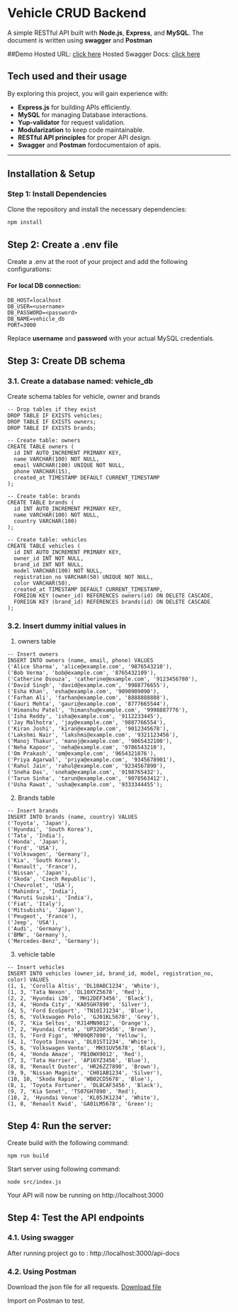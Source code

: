 
# Vehicle CRUD Backend 

A simple RESTful API built with **Node.js**, **Express**, and **MySQL**. The document is written using **swagger** and **Postman**

##Demo
Hosted URL: [click here](https://vehicle-crud-operation.onrender.com/)
Hosted Swagger Docs: [click here](https://vehicle-crud-operation.onrender.com/api-docs)

## Tech used and their usage 

By exploring this project, you will gain experience with:
- **Express.js** for building APIs efficiently.
- **MySQL** for managing Database interactions.
- **Yup-validator** for request validation.
- **Modularization** to keep code maintainable.
- **RESTful API principles** for proper API design.
- **Swagger** and **Postman** fordocumentaion of apis.

---

## Installation & Setup

### Step 1: Install Dependencies
Clone the repository and install the necessary dependencies:
```bash
npm install
```

## Step 2: Create a .env file
Create a .env at the root of your project and add the following configurations:
  #### For local DB connection:
  ```properties
  DB_HOST=localhost
  DB_USER=<username>
  DB_PASSWORD=<password>
  DB_NAME=vehicle_db
  PORT=3000
  ```
 Replace **username** and **password** with your actual MySQL credentials.

## Step 3: Create DB schema 
### 3.1. Create a database named: vehicle_db
Create schema tables for vehicle, owner and brands
```
-- Drop tables if they exist
DROP TABLE IF EXISTS vehicles;
DROP TABLE IF EXISTS owners;
DROP TABLE IF EXISTS brands;

-- Create table: owners
CREATE TABLE owners (
  id INT AUTO_INCREMENT PRIMARY KEY,
  name VARCHAR(100) NOT NULL,
  email VARCHAR(100) UNIQUE NOT NULL,
  phone VARCHAR(15),
  created_at TIMESTAMP DEFAULT CURRENT_TIMESTAMP
);

-- Create table: brands
CREATE TABLE brands (
  id INT AUTO_INCREMENT PRIMARY KEY,
  name VARCHAR(100) NOT NULL,
  country VARCHAR(100)
);

-- Create table: vehicles
CREATE TABLE vehicles (
  id INT AUTO_INCREMENT PRIMARY KEY,
  owner_id INT NOT NULL,
  brand_id INT NOT NULL,
  model VARCHAR(100) NOT NULL,
  registration_no VARCHAR(50) UNIQUE NOT NULL,
  color VARCHAR(50),
  created_at TIMESTAMP DEFAULT CURRENT_TIMESTAMP,
  FOREIGN KEY (owner_id) REFERENCES owners(id) ON DELETE CASCADE,
  FOREIGN KEY (brand_id) REFERENCES brands(id) ON DELETE CASCADE
);
```

### 3.2. Insert dummy initial values in
1. owners table

```
-- Insert owners
INSERT INTO owners (name, email, phone) VALUES
('Alice Sharma', 'alice@example.com', '9876543210'),
('Bob Verma', 'bob@example.com', '8765432109'),
('Catherine Dsouza', 'catherine@example.com', '9123456780'),
('David Singh', 'david@example.com', '9988776655'),
('Esha Khan', 'esha@example.com', '9090909090'),
('Farhan Ali', 'farhan@example.com', '8888888888'),
('Gauri Mehta', 'gauri@example.com', '8777665544'),
('Himanshu Patel', 'himanshu@example.com', '9998887776'),
('Isha Reddy', 'isha@example.com', '9112233445'),
('Jay Malhotra', 'jay@example.com', '9887766554'),
('Kiran Joshi', 'kiran@example.com', '9012345678'),
('Lakshmi Nair', 'lakshmi@example.com', '9321123456'),
('Manoj Thakur', 'manoj@example.com', '9865432100'),
('Neha Kapoor', 'neha@example.com', '9786543210'),
('Om Prakash', 'om@example.com', '9654321876'),
('Priya Agarwal', 'priya@example.com', '9345678901'),
('Rahul Jain', 'rahul@example.com', '9234567890'),
('Sneha Das', 'sneha@example.com', '9198765432'),
('Tarun Sinha', 'tarun@example.com', '9078563412'),
('Usha Rawat', 'usha@example.com', '9333344455');
```
2. Brands table
```
-- Insert brands
INSERT INTO brands (name, country) VALUES
('Toyota', 'Japan'),
('Hyundai', 'South Korea'),
('Tata', 'India'),
('Honda', 'Japan'),
('Ford', 'USA'),
('Volkswagen', 'Germany'),
('Kia', 'South Korea'),
('Renault', 'France'),
('Nissan', 'Japan'),
('Skoda', 'Czech Republic'),
('Chevrolet', 'USA'),
('Mahindra', 'India'),
('Maruti Suzuki', 'India'),
('Fiat', 'Italy'),
('Mitsubishi', 'Japan'),
('Peugeot', 'France'),
('Jeep', 'USA'),
('Audi', 'Germany'),
('BMW', 'Germany'),
('Mercedes-Benz', 'Germany');

```

3. vehicle table
```
-- Insert vehicles
INSERT INTO vehicles (owner_id, brand_id, model, registration_no, color) VALUES
(1, 1, 'Corolla Altis', 'DL10ABC1234', 'White'),
(1, 3, 'Tata Nexon', 'DL10XYZ5678', 'Red'),
(2, 2, 'Hyundai i20', 'MH12DEF3456', 'Black'),
(3, 4, 'Honda City', 'KA05GH7890', 'Silver'),
(4, 5, 'Ford EcoSport', 'TN10IJ1234', 'Blue'),
(5, 6, 'Volkswagen Polo', 'GJ01KL5678', 'Grey'),
(6, 7, 'Kia Seltos', 'RJ14MN9012', 'Orange'),
(7, 2, 'Hyundai Creta', 'UP32OP3456', 'Brown'),
(3, 5, 'Ford Figo', 'MP09QR7890', 'Yellow'),
(4, 1, 'Toyota Innova', 'DL01ST1234', 'White'),
(5, 6, 'Volkswagen Vento', 'MH31UV5678', 'Black'),
(6, 4, 'Honda Amaze', 'PB10WX9012', 'Red'),
(7, 3, 'Tata Harrier', 'AP16YZ3456', 'Blue'),
(8, 8, 'Renault Duster', 'HR26ZZ7890', 'Brown'),
(9, 9, 'Nissan Magnite', 'CH01AB1234', 'Silver'),
(10, 10, 'Skoda Rapid', 'WB02CD5678', 'Blue'),
(8, 1, 'Toyota Fortuner', 'DL8CAF3456', 'Black'),
(9, 7, 'Kia Sonet', 'TS07GH7890', 'Red'),
(10, 2, 'Hyundai Venue', 'KL05JK1234', 'White'),
(1, 8, 'Renault Kwid', 'GA01LM5678', 'Green');
```
## Step 4: Run the server:

Create build with the following command:
```
npm run build
```
Start server using following command:

```
node src/index.js
```

Your API will now be running on http://localhost:3000

## Step 4: Test the API endpoints

### 4.1. Using swagger 
After running project go to : http://localhost:3000/api-docs
### 4.2. Using Postman

Download the json file for all requests. [Download file](https://drive.google.com/file/d/1vJPGiWar_KxCBymCucAGXc1Wd3HXzqEg/view?usp=drive_link)

Import on Postman to test.
